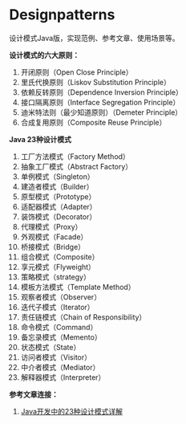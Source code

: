 # Designpatterns
设计模式Java版，实现范例、参考文章、使用场景等。 


**设计模式的六大原则：** 

1. 开闭原则（Open Close Principle）
2. 里氏代换原则（Liskov Substitution Principle）
3. 依赖反转原则（Dependence Inversion Principle）
4. 接口隔离原则（Interface Segregation Principle）
5. 迪米特法则（最少知道原则）（Demeter Principle）
6. 合成复用原则（Composite Reuse Principle）

**Java 23种设计模式**

1. 工厂方法模式（Factory Method）
2. 抽象工厂模式（Abstract Factory）
3. 单例模式（Singleton）
4. 建造者模式（Builder）
5. 原型模式（Prototype）
6. 适配器模式（Adapter）
7. 装饰模式（Decorator）
8. 代理模式（Proxy）
9. 外观模式（Facade）
10. 桥接模式（Bridge）
11. 组合模式（Composite）
12. 享元模式（Flyweight）
13. 策略模式（strategy）
14. 模板方法模式（Template Method）
15. 观察者模式（Observer）
16. 迭代子模式（Iterator）
17. 责任链模式（Chain of Responsibility）
18. 命令模式（Command）
19. 备忘录模式（Memento）
20. 状态模式（State）
21. 访问者模式（Visitor）
22. 中介者模式（Mediator）
23. 解释器模式（Interpreter）


**参考文章连接：**

1. [Java开发中的23种设计模式详解](http://zz563143188.iteye.com/blog/1847029)